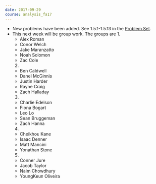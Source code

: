 ```yaml
---
date: 2017-09-29
course: analysis_fa17
---
```


- New problems have been added. See 1.5.1-1.5.13 in the [Problem Set](http://ckottke.ncf.edu/analysis/script.pdf).
- This next week will be group work. The groups are
  1. 
	- Alex Roman
	- Conor Welch
	- Jake Maranzatto
	- Noah Solomon
	- Zac Cole
  2. 
	- Ben Caldwell
	- Danel McGinnis
	- Justin Harder
	- Rayne Craig
	- Zach Halladay
  3.
	- Charlie Edelson
	- Fiona Bogart
	- Leo Lo
	- Sean Bruggeman
	- Zach Hanna
  4.
	- Cheikhou Kane
	- Isaac Denner
	- Matt Mancini
	- Yonathan Stone
  5.
	- Conner Jure
	- Jacob Taylor
	- Naim Chowdhury
	- YoungKeun Oliveira
